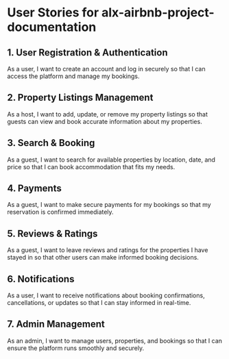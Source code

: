 # User Stories for alx-airbnb-project-documentation

## 1. User Registration & Authentication
As a user, I want to create an account and log in securely so that I can access the platform and manage my bookings.

## 2. Property Listings Management
As a host, I want to add, update, or remove my property listings so that guests can view and book accurate information about my properties.

## 3. Search & Booking
As a guest, I want to search for available properties by location, date, and price so that I can book accommodation that fits my needs.

## 4. Payments
As a guest, I want to make secure payments for my bookings so that my reservation is confirmed immediately.

## 5. Reviews & Ratings
As a guest, I want to leave reviews and ratings for the properties I have stayed in so that other users can make informed booking decisions.

## 6. Notifications
As a user, I want to receive notifications about booking confirmations, cancellations, or updates so that I can stay informed in real-time.

## 7. Admin Management
As an admin, I want to manage users, properties, and bookings so that I can ensure the platform runs smoothly and securely.
